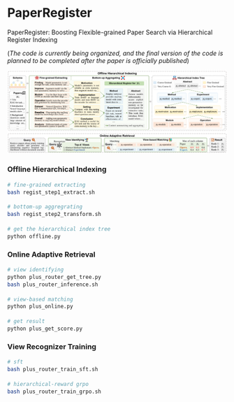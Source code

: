 # PaperRegister

PaperRegister: Boosting Flexible-grained Paper Search via Hierarchical Register Indexing 

(*The code is currently being organized, and the final version of the code is planned to be completed after the paper is officially published*)

![](utils/method.PNG)


### Offline Hierarchical Indexing

``` bash
# fine-grained extracting
bash regist_step1_extract.sh

# bottom-up aggregrating
bash regist_step2_transform.sh

# get the hierarchical index tree
python offline.py

```

### Online Adaptive Retrieval

``` bash
# view identifying
python plus_router_get_tree.py
bash plus_router_inference.sh

# view-based matching
python plus_online.py

# get result
python plus_get_score.py
```

### View Recognizer Training
``` bash
# sft
bash plus_router_train_sft.sh

# hierarchical-reward grpo
bash plus_router_train_grpo.sh
```
